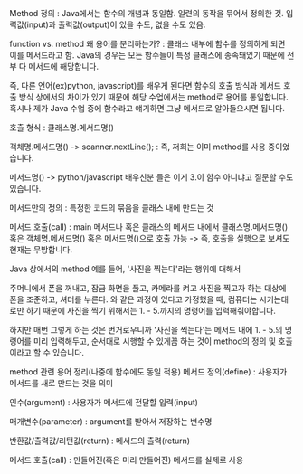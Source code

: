 Method
정의 :
Java에서는 함수의 개념과 동일함. 일련의 동작을 묶어서 정의한 것. 입력값(input)과 출력값(output)이 있을 수도, 없을 수도 있음.

function vs. method
왜 용어를 분리하는가?
: 클래스 내부에 함수를 정의하게 되면 이를 메서드라고 함. Java의 경우는 모든 함수들이 특정 클래스에 종속돼있기 때문에 전부 다 메서드에 해당합니다.

즉, 다른 언어(ex)python, javascript)를 배우게 된다면 함수의 호출 방식과 메서드 호출 방식 상에서의 차이가 있기 때문에 해당 수업에서는 method로 용어를 통일합니다. 혹시나 제가 Java 수업 중에 함수라고 얘기하면 그냥 메서드로 알아들으시면 됩니다.

호출 형식 :
클래스명.메서드명()

객체명.메서드명() -> scanner.nextLine(); : 즉, 저희는 이미 method를 사용 중이었습니다.

메서드명() -> python/javascript 배우신분 들은 이게 3.이 함수 아니냐고 질문할 수도 있습니다.

메서드만의 정의
: 특정한 코드의 묶음을 클래스 내에 만드는 것

메서드 호출(call)
: main 메서드나 혹은 클래스의 메서드 내에서 클래스명.메서드명() 혹은 객체명.메서드명() 혹은 메서드명()으로 호출 가능 -> 즉, 호출을 실행으로 보셔도 현재는 무방합니다.

Java 상에서의 method
예를 들어, '사진을 찍는다'라는 행위에 대해서

주머니에서 폰을 꺼내고,
잠금 화면을 풀고,
카메라를 켜고
사진을 찍고자 하는 대상에 폰을 조준하고,
셔터를 누른다.
와 같은 과정이 있다고 가정했을 때, 컴퓨터는 시키는대로만 하기 때문에 사진을 찍기 위해서는 1. - 5.까지의 명령어를 입력해줘야합니다.

하지만 매번 그렇게 하는 것은 번거로우니까 '사진을 찍는다'는 메서드 내에 1. - 5.의 명령어를 미리 입력해두고, 순서대로 시행할 수 있게끔 하는 것이 method의 정의 및 호출이라고 할 수 있습니다.

method 관련 용어 정리(나중에 함수에도 동일 적용)
메서드 정의(define) : 사용자가 메서드를 새로 만드는 것을 의미

인수(argument) : 사용자가 메서드에 전달할 입력(input)

매개변수(parameter) : argument를 받아서 저장하는 변수명

반환값/출력값/리턴값(return) : 메서드의 출력(return)

메서드 호출(call) : 만들어진(혹은 미리 만들어진) 메서드를 실제로 사용


